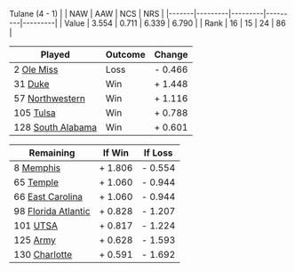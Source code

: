 Tulane (4 - 1)
|       |   NAW   |   AAW   |   NCS   |   NRS   |
|-------|---------|---------|---------|---------|
| Value |   3.554 |   0.711 |   6.339 |   6.790 |
| Rank  |      16 |      15 |      24 |      86 |

| Played                    | Outcome    |  Change  |
|---------------------------|------------|----------|
|   2 [Ole Miss              ](OleMiss.md)| Loss       | -  0.466 |
|  31 [Duke                  ](Duke.md)| Win        | +  1.448 |
|  57 [Northwestern          ](Northwestern.md)| Win        | +  1.116 |
| 105 [Tulsa                 ](Tulsa.md)| Win        | +  0.788 |
| 128 [South Alabama         ](SouthAlabama.md)| Win        | +  0.601 |

| Remaining                 |  If Win  |  If Loss |
|---------------------------|----------|----------|
|   8 [Memphis               ](Memphis.md)| +  1.806 | -  0.554 |
|  65 [Temple                ](Temple.md)| +  1.060 | -  0.944 |
|  66 [East Carolina         ](EastCarolina.md)| +  1.060 | -  0.944 |
|  98 [Florida Atlantic      ](FloridaAtlantic.md)| +  0.828 | -  1.207 |
| 101 [UTSA                  ](UTSA.md)| +  0.817 | -  1.224 |
| 125 [Army                  ](Army.md)| +  0.628 | -  1.593 |
| 130 [Charlotte             ](Charlotte.md)| +  0.591 | -  1.692 |


